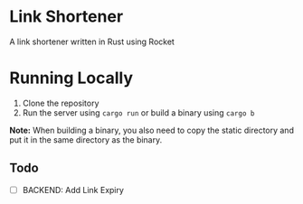 # Link Shortener
A link shortener written in Rust using Rocket

# Running Locally

1. Clone the repository
2. Run the server using `cargo run` or build a binary using `cargo b`

**Note:** When building a binary, you also need to copy the static directory and put it in the same directory as the binary.

## Todo

- [ ] BACKEND: Add Link Expiry